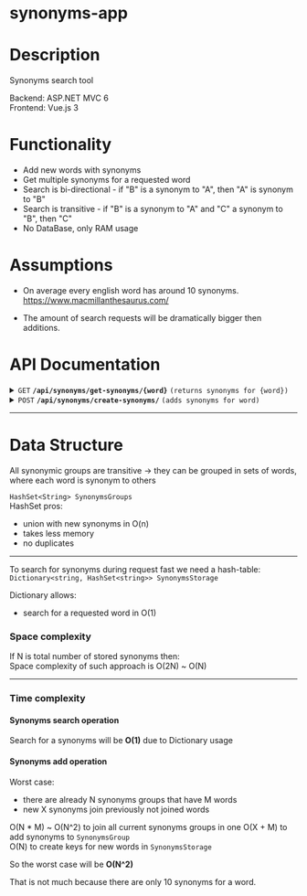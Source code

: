 # synonyms-app

# Description
Synonyms search tool

Backend: ASP.NET MVC 6<br>
Frontend: Vue.js 3

# Functionality
- Add new words with synonyms
- Get multiple synonyms for a requested word
- Search is bi-directional - if "B" is a synonym to "A", then "A" is synonym to "B"
- Search is transitive     - if "B" is a synonym to "A" and "C" a synonym to "B", then "C"
- No DataBase, only RAM usage

# Assumptions
- On average every english word has around 10 synonyms.
https://www.macmillanthesaurus.com/

- The amount of search requests will be dramatically bigger then additions.

# API Documentation



<details>
 <summary><code>GET</code> <code><b>/api/synonyms/get-synonyms/{word}</b></code> <code>(returns synonyms for {word})</code></summary>

##### Parameters
This request takes no parameters

##### Response
| name       | data type    | description                                                                             |
|------------|--------------|-----------------------------------------------------------------------------------------|
| `synonyms` | List[string] | A list of synonyms for the given word.                                                  |
| `success`  | boolean      | Indicates if the operation was successful or not.                                       |
| `message`  | string       | An optional message providing additional information about the result of the operation. |

</details>

<details>
 <summary><code>POST</code> <code><b>/api/synonyms/create-synonyms/</b></code> <code>(adds synonyms for word)</code></summary>

##### Parameters

| name       | type      | data type     | description            |
|------------|-----------|---------------|------------------------|
| `word`     | required  | string        | Word with new synonyms |
| `synonyms` | required  | List[string]  | New synonyms for word  |

##### Response
| nae        | data type    | description                                                                             |
|------------|--------------|-----------------------------------------------------------------------------------------|
| `success`  | boolean      | Indicates if the operation was successful or not.                                       |
| `message`  | string       | An optional message providing additional information about the result of the operation. |

</details>

***

# Data Structure

All synonymic groups are transitive -> they can be grouped in sets of words, where each word is synonym to others

`HashSet<String> SynonymsGroups` <br>
HashSet pros:
- union with new synonyms in O(n)
- takes less memory
- no duplicates

___

To search for synonyms during request fast we need a hash-table: <br>
`Dictionary<string, HashSet<string>> SynonymsStorage` <br>

Dictionary allows:
- search for a requested word in O(1)

### Space complexity

If N is total number of stored synonyms then: <br>
Space complexity of such approach is O(2N) ~ O(N)

___

### Time complexity
#### Synonyms search operation
Search for a synonyms will be **O(1)** due to Dictionary usage

#### Synonyms add operation
Worst case: 
- there are already N synonyms groups that have M words
- new X synonyms join previously not joined words


O(N * M) ~ O(N^2) to join all current synonyms groups in one
O(X + M) to add synonyms to `SynonymsGroup` <br>
O(N) to create keys for new words in `SynonymsStorage` <br>

So the worst case will be **O(N^2)** <br>

That is not much because there are only 10 synonyms for a word. 
